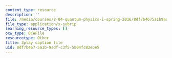 ```yaml
---
content_type: resource
description: ''
file: /media/courses/8-04-quantum-physics-i-spring-2016/8df7b4675a1b9adfc3f55804fc82ebe5_ELBh60GU5yE.srt
file_type: application/x-subrip
learning_resource_types: []
ocw_type: OCWFile
resourcetype: Other
title: 3play caption file
uid: 8df7b467-5a1b-9adf-c3f5-5804fc82ebe5
---
```

